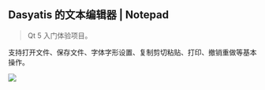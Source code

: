 ## Dasyatis 的文本编辑器 | Notepad

> Qt 5 入门体验项目。

支持打开文件、保存文件、字体字形设置、复制剪切粘贴、打印、撤销重做等基本操作。

![](https://bobby285271.coding.net/p/img/d/img/git/raw/master/notepad_screenshot.jpg)
